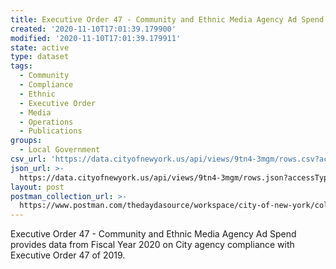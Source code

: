 ```yaml
---
title: Executive Order 47 - Community and Ethnic Media Agency Ad Spend
created: '2020-11-10T17:01:39.179900'
modified: '2020-11-10T17:01:39.179911'
state: active
type: dataset
tags:
  - Community
  - Compliance
  - Ethnic
  - Executive Order
  - Media
  - Operations
  - Publications
groups:
  - Local Government
csv_url: 'https://data.cityofnewyork.us/api/views/9tn4-3mgm/rows.csv?accessType=DOWNLOAD'
json_url: >-
  https://data.cityofnewyork.us/api/views/9tn4-3mgm/rows.json?accessType=DOWNLOAD
layout: post
postman_collection_url: >-
  https://www.postman.com/thedaydasource/workspace/city-of-new-york/collection/15909983-a0be62e5-b773-4984-8033-a4f8b2a3742c
---
```

Executive Order 47 - Community and Ethnic Media Agency Ad Spend provides data from Fiscal Year 2020 on City agency compliance with Executive Order 47 of 2019.
